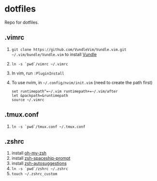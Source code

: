 # dotfiles
Repo for dotfiles.

## .vimrc

1. `git clone https://github.com/VundleVim/Vundle.vim.git ~/.vim/bundle/Vundle.vim` to install [Vundle](https://github.com/VundleVim/Vundle.vim)
2. ``ln -s `pwd`/vimrc ~/.vimrc``
3. In vim, run `:PluginInstall`
4. To use nvim, in `~/.config/nvim/init.vim` (need to create the path first)

    ```
    set runtimepath^=~/.vim runtimepath+=~/.vim/after
    let &packpath=&runtimepath
    source ~/.vimrc
    ```

## .tmux.conf

1. ``ln -s `pwd`/tmux.conf ~/.tmux.conf``

## .zshrc

1. install [oh-my-zsh](https://ohmyz.sh/)
1. install [zsh-spaceship-prompt](https://github.com/denysdovhan/spaceship-prompt#oh-my-zsh)
1. install [zsh-autosuggestions](https://github.com/zsh-users/zsh-autosuggestions/blob/master/INSTALL.md#oh-my-zsh)
1. ``ln -s `pwd`/zshrc ~/.zshrc``
1. `touch ~/.zshrc_custom`
